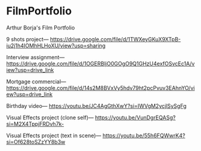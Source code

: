 # FilmPortfolio
Arthur Borja's Film Portfolio

9 shots project— 
  https://drive.google.com/file/d/1TWXeyGKuX9XTpB-iu2j1h4IOMhHLHoXU/view?usp=sharing

Interview assignment— 
  https://drive.google.com/file/d/1OGERBljO0GOgO9Q1GHzU4exfOSvcEc1A/view?usp=drive_link

Mortgage commercial— 
  https://drive.google.com/file/d/14s2M8BVxVy5hdv79ht2pcPvuv3EAhnYO/view?usp=drive_link

Birthday video— 
  https://youtu.be/JC4AgGthXwY?si=IWVgM2ycjlSySgFg

Visual Effects project (clone self)— 
  https://youtu.be/VunDgrEQASg?si=M2X4TppjFRDvh7k-

Visual Effects project (text in scene)— 
  https://youtu.be/55h6FQWwrK4?si=Of628toSZzYY8b3w
